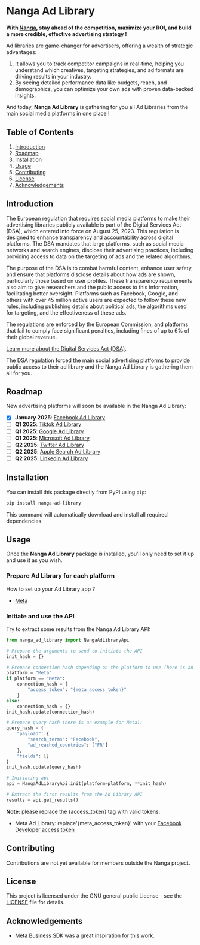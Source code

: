 # Nanga Ad Library

__With [Nanga](https://app.nanga.tech/), stay ahead of the competition, maximize your ROI, and build a more credible, effective advertising 
strategy !__

Ad libraries are game-changer for advertisers, offering a wealth of strategic advantages:  
1) It allows you to track competitor campaigns in real-time, helping you understand which creatives, targeting 
strategies, and ad formats are driving results in your industry.  
2) By seeing detailed performance data like budgets, reach, and demographics, you can optimize your own ads with 
proven data-backed insights.

And today, __Nanga Ad Library__ is gathering for you all Ad Libraries from the main social media platforms in 
one place !


## Table of Contents

1. [Introduction](#introduction)
2. [Roadmap](#roadmap)
3. [Installation](#installation)
4. [Usage](#usage)
5. [Contributing](#contributing)
6. [License](#license)
7. [Acknowledgements](#acknowledgements)

## Introduction

The European regulation that requires social media platforms to make their advertising libraries publicly available is 
part of the Digital Services Act (DSA), which entered into force on August 25, 2023. This regulation is designed to 
enhance transparency and accountability across digital platforms. The DSA mandates that large platforms, such as social
media networks and search engines, disclose their advertising practices, including providing access to data on the
targeting of ads and the related algorithms.

The purpose of the DSA is to combat harmful content, enhance user safety, and ensure that platforms disclose details
about how ads are shown, particularly those based on user profiles. These transparency requirements also aim to give
researchers and the public access to this information, facilitating better oversight. Platforms such as Facebook, 
Google, and others with over 45 million active users are expected to follow these new rules, including publishing 
details about political ads, the algorithms used for targeting, and the effectiveness of these ads.

The regulations are enforced by the European Commission, and platforms that fail to comply face significant penalties,
including fines of up to 6% of their global revenue.

[Learn more about the Digital Services Act (DSA)](https://eur-lex.europa.eu/legal-content/EN/TXT/?uri=CELEX%3A32022R2065).

The DSA regulation forced the main social advertising platforms to provide public access to their ad library and the 
Nanga Ad Library is gathering them all for you.

## Roadmap

New advertising platforms will soon be available in the Nanga Ad Library:
- [X] __January 2025__: [Facebook Ad Library](https://www.facebook.com/ads/library)
- [ ] __Q1 2025__: [Tiktok Ad Library](https://library.tiktok.com/ads)
- [ ] __Q1 2025__: [Google Ad Library](https://adstransparency.google.com)
- [ ] __Q1 2025__: [Microsoft Ad Library](https://adlibrary.ads.microsoft.com)
- [ ] __Q2 2025__: [Twitter Ad Library](https://ads.twitter.com/ads-repository)
- [ ] __Q2 2025__: [Apple Search Ad Library](https://adrepository.apple.com)
- [ ] __Q2 2025__: [LinkedIn Ad Library](https://www.linkedin.com/ad-library/home)

## Installation

You can install this package directly from PyPI using `pip`:
```bash
pip install nanga-ad-library
```

This command will automatically download and install all required dependencies.

## Usage

Once the __Nanga Ad Library__ package is installed, you'll only need to set it up and use it as you wish.

### Prepare Ad Library for each platform

How to set up your Ad Library app ?
- [Meta](https://www.facebook.com/ads/library/api/)

### Initiate and use the API

Try to extract some results from the Nanga Ad Library API:
```python
from nanga_ad_library import NangaAdLibraryApi

# Prepare the arguments to send to initiate the API
init_hash = {}

# Prepare connection hash depending on the platform to use (here is an example for Meta):
platform = "Meta"
if platform == "Meta":
    connection_hash = {
        "access_token": "{meta_access_token}"
    }
else:
    connection_hash = {}
init_hash.update(connection_hash)

# Prepare query hash (here is an example for Meta):
query_hash = {
    "payload": {
        "search_terms": "Facebook",
        "ad_reached_countries": ["FR"]
    },
    "fields": []
}
init_hash.update(query_hash)

# Initiating api
api = NangaAdLibraryApi.init(platform=platform, **init_hash)

# Extract the first results from the Ad Library API
results = api.get_results()
```
__Note:__ please replace the {access_token} tag with valid tokens:
- Meta Ad Library: replace'{meta_access_token}' with your [Facebook Developer access token](https://developers.facebook.com/tools/accesstoken/)

## Contributing

Contributions are not yet available for members outside the Nanga project.

## License

This project is licensed under the GNU general public License - see the [LICENSE](LICENSE) file for details.

## Acknowledgements

- [Meta Business SDK](https://github.com/facebook/facebook-python-business-sdk) was a great inspiration for this work. 
